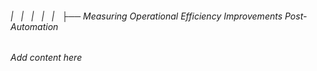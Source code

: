 ###### |   |   |   |   |   ├── Measuring Operational Efficiency Improvements Post-Automation

*Add content here*